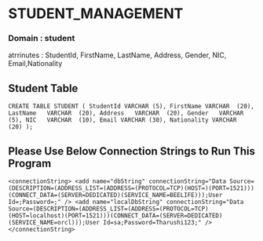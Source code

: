 # STUDENT_MANAGEMENT

### Domain : student
atrrinutes : StudentId, FirstName, LastName, Address, Gender, NIC, Email,Nationality         

## Student Table
` CREATE TABLE STUDENT (
            StudentId VARCHAR (5),
            FirstName VARCHAR  (20),
            LastName   VARCHAR  (20),
            Address   VARCHAR  (20),
            Gender   VARCHAR  (5),
            NIC   VARCHAR  (10),
            Email VARCHAR (30),
            Nationality VARCHAR  (20)
            ); `

## Please Use Below Connection Strings to Run This Program

`
<connectionString>
 <add name="dbString" connectionString="Data Source=(DESCRIPTION=(ADDRESS_LIST=(ADDRESS=(PROTOCOL=TCP)(HOST=)(PORT=1521)))(CONNECT_DATA=(SERVER=DEDICATED)(SERVICE_NAME=BEELIFE)));User Id=;Password=;" />
  <add name="localDbString" connectionString="Data Source=(DESCRIPTION=(ADDRESS_LIST=(ADDRESS=(PROTOCOL=TCP)(HOST=localhost)(PORT=1521)))(CONNECT_DATA=(SERVER=DEDICATED)(SERVICE_NAME=orcl)));User Id=sa;Password=Tharushi123;" />
</connectionString>
`

